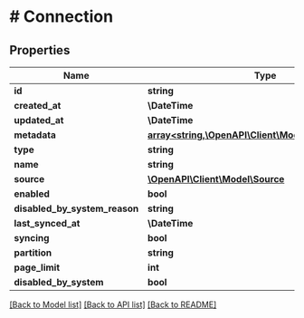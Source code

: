 # # Connection

## Properties

Name | Type | Description | Notes
------------ | ------------- | ------------- | -------------
**id** | **string** |  |
**created_at** | **\DateTime** |  |
**updated_at** | **\DateTime** |  |
**metadata** | [**array<string,\OpenAPI\Client\Model\MetadataValue>**](MetadataValue.md) |  |
**type** | **string** |  |
**name** | **string** |  |
**source** | [**\OpenAPI\Client\Model\Source**](Source.md) |  |
**enabled** | **bool** |  |
**disabled_by_system_reason** | **string** |  |
**last_synced_at** | **\DateTime** |  | [optional]
**syncing** | **bool** |  | [optional]
**partition** | **string** |  | [optional]
**page_limit** | **int** |  |
**disabled_by_system** | **bool** |  | [readonly]

[[Back to Model list]](../../README.md#models) [[Back to API list]](../../README.md#endpoints) [[Back to README]](../../README.md)
